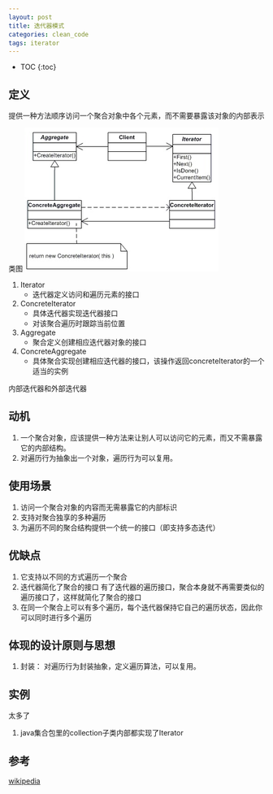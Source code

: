 ```yaml
---
layout: post
title: 迭代器模式
categories: clean_code
tags: iterator
---
```


* TOC
{:toc}

## 定义

提供一种方法顺序访问一个聚合对象中各个元素，而不需要暴露该对象的内部表示

类图
![类图](/images/design_pattern/iterator.jpg)

1. Iterator
    * 迭代器定义访问和遍历元素的接口
2. ConcreteIterator
    * 具体迭代器实现迭代器接口
    * 对该聚合遍历时跟踪当前位置
3. Aggregate
    * 聚合定义创建相应迭代器对象的接口
4. ConcreteAggregate
    * 具体聚合实现创建相应迭代器的接口，该操作返回concreteIterator的一个适当的实例

内部迭代器和外部迭代器

## 动机

1. 一个聚合对象，应该提供一种方法来让别人可以访问它的元素，而又不需暴露它的内部结构。
2. 对遍历行为抽象出一个对象，遍历行为可以复用。

## 使用场景

1. 访问一个聚合对象的内容而无需暴露它的内部标识
2. 支持对聚合独享的多种遍历
3. 为遍历不同的聚合结构提供一个统一的接口（即支持多态迭代）

## 优缺点

1. 它支持以不同的方式遍历一个聚合
2. 迭代器简化了聚合的接口 有了迭代器的遍历接口，聚合本身就不再需要类似的遍历接口了，这样就简化了聚合的接口
3. 在同一个聚合上可以有多个遍历，每个迭代器保持它自己的遍历状态，因此你可以同时进行多个遍历

## 体现的设计原则与思想

1. 封装： 对遍历行为封装抽象，定义遍历算法，可以复用。

## 实例

太多了

1. java集合包里的collection子类内部都实现了Iterator

## 参考

[wikipedia](https://en.wikipedia.org/wiki/Iterator_pattern)
